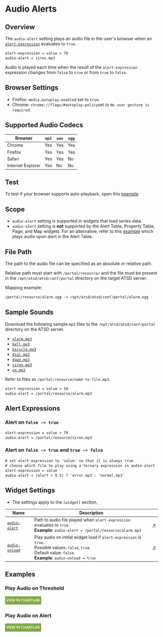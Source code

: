 # Audio Alerts

## Overview

The `audio-alert` setting plays an audio file in the user's browser when an [`alert-expression`](../syntax/alert-expression.md) evaluates to `true`.

```ls
alert-expression = value > 70
audio-alert = siren.mp3
```

Audio is played each time when the result of the `alert-expression` expression changes from `false` to `true` or from `true` to `false`.

## Browser Settings

* Firefox: `media.autoplay.enabled` set to `true`.
* Chrome: `chrome://flags/#autoplay-policy`set to `No user gesture is required`.

## Supported Audio Codecs

| Browser           | `mp3` | `wav` | `ogg` |
|-------------------|-----|-----|-----|
| Chrome            | Yes | Yes | Yes |
| Firefox           | Yes | Yes | Yes |
| Safari            | Yes | Yes | No  |
| Internet Explorer | Yes | No  | No  |

## Test

To test if your browser supports auto-playback, open this [example](https://apps.axibase.com/chartlab/7509393e).

## Scope

* `audio-alert` setting is supported in widgets that load series data.
* `audio-alert` setting is **not** supported by the Alert Table, Property Table, Page, and Map widgets. For an alternative, refer to this [example](https://apps.axibase.com/chartlab/e69d9589) which plays audio upon alert in the Alert Table.

## File Path

The path to the audio file can be specified as an absolute or relative path.

Relative path must start with `/portal/resource/` and the file must be present in the `/opt/atsd/atsd/conf/portal` directory on the target ATSD server.

Mapping example:

```txt
/portal/resource/alarm.ogg -> /opt/atsd/atsd/conf/portal/alarm.ogg
```

## Sample Sounds

Download the following sample `mp3` files to the `/opt/atsd/atsd/conf/portal` directory on the ATSD server.

* [`alarm.mp3`](https://apps.axibase.com/chartlab/portal/alarm.mp3)
* [`bell.mp3`](https://apps.axibase.com/chartlab/portal/bell.mp3)
* [`bicycle.mp3`](https://apps.axibase.com/chartlab/portal/bicycle.mp3)
* [`dial.mp3`](https://apps.axibase.com/chartlab/portal/dial.mp3)
* [`down.mp3`](https://apps.axibase.com/chartlab/portal/down.mp3)
* [`siren.mp3`](https://apps.axibase.com/chartlab/portal/siren.mp3)
* [`up.mp3`](https://apps.axibase.com/chartlab/portal/up.mp3)

Refer to files as `/portal/resource/name-to-file.mp3`.

```ls
alert-expression = value > 50
audio-alert = /portal/resource/alarm.mp3
```

## Alert Expressions

### Alert on `false -> true`

```ls
alert-expression = value > 70
audio-alert = /portal/resource/siren.mp3
```

### Alert on `false -> true` and `true -> false`

```ls
# set alert-expression to 'value' so that it is always true
# choose which file to play using a ternary expression in audio-alert
alert-expression = value
audio-alert = (alert > 0.5) ? 'error.mp3': 'normal.mp3'
```

## Widget Settings

* The settings apply to the `[widget]` section.

Name | Description | &nbsp;
--|--|--
<a name="audio-alert"></a>[`audio-alert`](#audio-alert)| Path to audio file played when `alert-expression` evaluates to `true`.<br>**Example**: `audio-alert = /portal/resource/alarm.mp3` | [↗](https://apps.axibase.com/chartlab/86d105c2/2/)
<a name="audio-onload"></a>[`audio-onload`](#audio-onload) | Play audio on initial widget load if `alert-expression` is `true`.<br>Possible values: `false`, `true`.<br>Default value: `false`.<br>**Example**: `audio-onload = true`| [↗](https://apps.axibase.com/chartlab/7509393e)

## Examples

### Play Audio on Threshold

[![](../images/button.png)](https://apps.axibase.com/chartlab/86d105c2/2/)

### Play Audio on Alert

[![](../images/button.png)](https://apps.axibase.com/chartlab/e69d9589)
